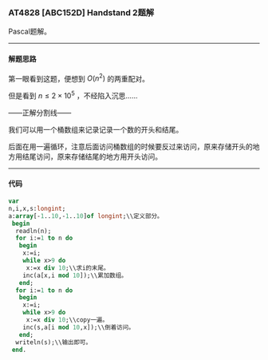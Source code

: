 ### AT4828 [ABC152D] Handstand 2题解
Pascal题解。


------------
#### 解题思路
第一眼看到这题，便想到 $O(n^2)$ 的两重配对。

但是看到 $n≤2×10^5$ ，不经陷入沉思……

——正解分割线——

我们可以用一个桶数组来记录记录一个数的开头和结尾。

后面在用一遍循环，注意后面访问桶数组的时候要反过来访问，原来存储开头的地方用结尾访问，原来存储结尾的地方用开头访问。


------------
#### 代码
```pascal
var
n,i,x,s:longint;
a:array[-1..10,-1..10]of longint;\\定义部分。
 begin
  readln(n);
  for i:=1 to n do
   begin
    x:=i;
    while x>9 do 
     x:=x div 10;\\求i的末尾。
    inc(a[x,i mod 10]);\\累加数组。
   end;
  for i:=1 to n do
   begin
    x:=i;
    while x>9 do 
     x:=x div 10;\\copy一遍。
    inc(s,a[i mod 10,x]);\\倒着访问。
   end;
  writeln(s);\\输出即可。
 end.
```